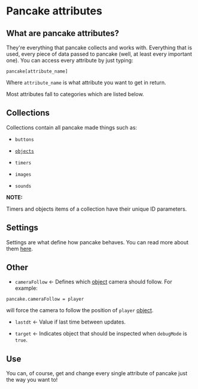 # Pancake attributes

## What are pancake attributes?

They're everything that pancake collects and works with. Everything that is used, every piece of data passed to pancake (well, at least every important one). You can access every attribute by just typing:

`pancake[attribute_name]`

Where `attribute_name` is what attribute you want to get in return.

Most attributes fall to categories which are listed below.

## Collections

Collections contain all pancake made things such as:

* `buttons`

* [`objects`](http://mightypancake.games/#/documentation/topics/objects)

* `timers`

* `images`

* `sounds`

**NOTE:**

Timers and objects items of a collection have their unique ID parameters.

## Settings

Settings are what define how pancake behaves. You can read more about them [here](http://mightypancake.games/#/documentation/topics/settings).

## Other

* `cameraFollow` <- Defines which [object](http://mightypancake.games/#/documentation/topics/objects) camera should follow. For example:

`pancake.cameraFollow = player`

will force the camera to follow the position of `player` [object](http://mightypancake.games/#/documentation/topics/objects).

* `lastdt` <- Value if last time between updates.

* `target` <- Indicates object that should be inspected when `debugMode` is `true`.

## Use

You can, of course, get and change every single attribute of pancake just the way you want to!
